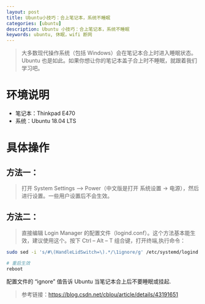 ```yaml
---
layout: post
title: Ubuntu小技巧：合上笔记本，系统不睡眠
categories: [ubuntu]
description: Ubuntu 小技巧：合上笔记本，系统不睡眠
keywords: ubuntu, 休眠，wifi 断网
---
```


> 大多数现代操作系统（包括 Windows）会在笔记本合上时进入睡眠状态。Ubuntu 也是如此。如果你想让你的笔记本盖子合上时不睡眠，就跟着我们学习吧。

# 环境说明

- 笔记本：Thinkpad E470
- 系统：Ubuntu 18.04 LTS

# 具体操作

## 方法一：

> 打开 System Settings –> Power（中文版是打开 系统设置 -> 电源），然后进行设置。一些用户设置后不会生效。

## 方法二：

> 直接编辑 Login Manager 的配置文件（logind.conf）。这个方法基本能生效，建议使用这个。按下 Ctrl – Alt – T 组合键，打开终端,执行命令：

```bash
sudo sed -i 's/#\(HandleLidSwitch=\).*/\1ignore/g' /etc/systemd/logind.conf

# 重启生效
reboot
```

配置文件的 “ignore” 值告诉 Ubuntu 当笔记本合上后不要睡眠或挂起.

> 参考链接：<https://blog.csdn.net/cblou/article/details/43191651>